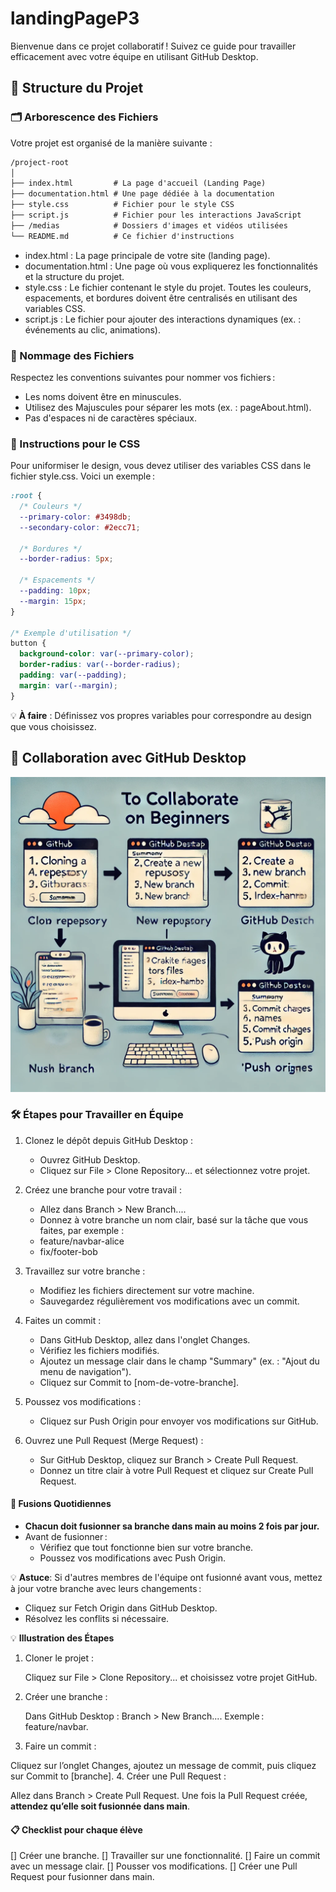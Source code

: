 # landingPageP3

Bienvenue dans ce projet collaboratif ! Suivez ce guide pour travailler efficacement avec votre équipe en utilisant GitHub Desktop.

## 🚀 Structure du Projet
### 🗂 Arborescence des Fichiers
Votre projet est organisé de la manière suivante :
```html
/project-root
│
├── index.html         # La page d'accueil (Landing Page)
├── documentation.html # Une page dédiée à la documentation
├── style.css          # Fichier pour le style CSS
├── script.js          # Fichier pour les interactions JavaScript
├── /medias            # Dossiers d'images et vidéos utilisées
└── README.md          # Ce fichier d'instructions
```
- index.html : La page principale de votre site (landing page).
- documentation.html : Une page où vous expliquerez les fonctionnalités et la structure du projet.
- style.css : Le fichier contenant le style du projet. Toutes les couleurs, espacements, et bordures doivent être centralisés en utilisant des variables CSS.
- script.js : Le fichier pour ajouter des interactions dynamiques (ex. : événements au clic, animations).
### 📛 Nommage des Fichiers
Respectez les conventions suivantes pour nommer vos fichiers :

- Les noms doivent être en minuscules.
- Utilisez des Majuscules pour séparer les mots (ex. : pageAbout.html).
- Pas d'espaces ni de caractères spéciaux.
### 🎨 Instructions pour le CSS
Pour uniformiser le design, vous devez utiliser des variables CSS dans le fichier style.css. Voici un exemple :

```css
:root {
  /* Couleurs */
  --primary-color: #3498db;
  --secondary-color: #2ecc71;

  /* Bordures */
  --border-radius: 5px;

  /* Espacements */
  --padding: 10px;
  --margin: 15px;
}

/* Exemple d'utilisation */
button {
  background-color: var(--primary-color);
  border-radius: var(--border-radius);
  padding: var(--padding);
  margin: var(--margin);
}
```
💡 **À faire** : Définissez vos propres variables pour correspondre au design que vous choisissez.

## 🌿 Collaboration avec GitHub Desktop
![image](/readmeImg.webp)
### 🛠 Étapes pour Travailler en Équipe
1. Clonez le dépôt depuis GitHub Desktop :

    - Ouvrez GitHub Desktop.
    - Cliquez sur File > Clone Repository... et sélectionnez votre projet.
2. Créez une branche pour votre travail :

    - Allez dans Branch > New Branch....
    - Donnez à votre branche un nom clair, basé sur la tâche que vous faites, par exemple :
    - feature/navbar-alice
    - fix/footer-bob
3. Travaillez sur votre branche :

    - Modifiez les fichiers directement sur votre machine.
    - Sauvegardez régulièrement vos modifications avec un commit.
4. Faites un commit :

    - Dans GitHub Desktop, allez dans l'onglet Changes.
    - Vérifiez les fichiers modifiés.
    - Ajoutez un message clair dans le champ "Summary" (ex. : "Ajout du menu de navigation").
    - Cliquez sur Commit to [nom-de-votre-branche].
5. Poussez vos modifications :

    - Cliquez sur Push Origin pour envoyer vos modifications sur GitHub.
6. Ouvrez une Pull Request (Merge Request) :

    - Sur GitHub Desktop, cliquez sur Branch > Create Pull Request.
    - Donnez un titre clair à votre Pull Request et cliquez sur Create Pull Request.

#### 🔄 Fusions Quotidiennes
- **Chacun doit fusionner sa branche dans main au moins 2 fois par jour.**
- Avant de fusionner :
    - Vérifiez que tout fonctionne bien sur votre branche.
    - Poussez vos modifications avec Push Origin.

💡 **Astuce**: Si d'autres membres de l'équipe ont fusionné avant vous, mettez à jour votre branche avec leurs changements :

- Cliquez sur Fetch Origin dans GitHub Desktop.
- Résolvez les conflits si nécessaire.

💡 **Illustration des Étapes**
1. Cloner le projet :

    Cliquez sur File > Clone Repository... et choisissez votre projet GitHub.
2. Créer une branche :

    Dans GitHub Desktop : Branch > New Branch....
    Exemple : feature/navbar.
3. Faire un commit :

Cliquez sur l’onglet Changes, ajoutez un message de commit, puis cliquez sur Commit to [branche].
4. Créer une Pull Request :

Allez dans Branch > Create Pull Request.
Une fois la Pull Request créée, **attendez qu’elle soit fusionnée dans main**.

#### 📋 Checklist pour chaque élève
 [] Créer une branche.
 [] Travailler sur une fonctionnalité.
 [] Faire un commit avec un message clair.
 [] Pousser vos modifications.
 [] Créer une Pull Request pour fusionner dans main.